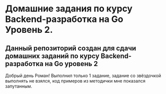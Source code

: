 # Домашние задания по курсу Backend-разработка на Go Уровень 2.

## Данный репозиторий создан для сдачи домашних заданий по курсу Backend-разработка на Go уровень 2


Добрый день Роман! Выполнил только 1 задание, задание со звёздочкой выполнять не взялся, код примеров из методички мне показался запутанным. 